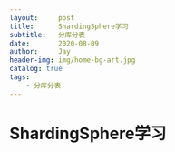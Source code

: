 ```yaml
---
layout:     post
title:      ShardingSphere学习
subtitle:   分库分表
date:       2020-08-09
author:     Jay
header-img: img/home-bg-art.jpg
catalog: true
tags:
    - 分库分表
---
```


# ShardingSphere学习



